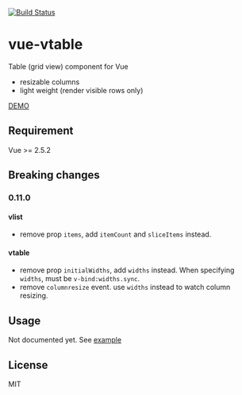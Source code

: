[![Build Status](https://travis-ci.org/wonderful-panda/vue-vtable.svg?branch=master)](https://travis-ci.org/wonderful-panda/vue-vtable)

# vue-vtable

Table (grid view) component for Vue

*   resizable columns
*   light weight (render visible rows only)

[DEMO](http://wonderful-panda.github.io/vue-vtable/example)

## Requirement

Vue >= 2.5.2

## Breaking changes

### 0.11.0

#### vlist

*   remove prop `items`, add `itemCount` and `sliceItems` instead.

#### vtable

*   remove prop `initialWidths`, add `widths` instead.
    When specifying `widths`, must be `v-bind:widths.sync`.
*   remove `columnresize` event. use `widths` instead to watch column resizing.

## Usage

Not documented yet.
See [example](/.storybook/stories)

## License

MIT
